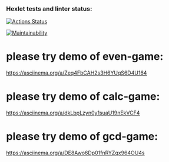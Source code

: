 ### Hexlet tests and linter status:
[![Actions Status](https://github.com/OlegKhnew/python-project-49/actions/workflows/hexlet-check.yml/badge.svg)](https://github.com/OlegKhnew/python-project-49/actions)

[![Maintainability](https://api.codeclimate.com/v1/badges/276612709ae4c98e13f4/maintainability)](https://codeclimate.com/github/OlegKhnew/python-project-49/maintainability)

# please try demo of even-game: 
https://asciinema.org/a/Zeq4FbCAH2s3H6YUqS6D4U164

# please try demo of calc-game:
https://asciinema.org/a/dkLbpLzyn0y1suaU19nEkVCF4

# please try demo of gcd-game:
https://asciinema.org/a/DE8Awo6Dp01fnRYZqx964OU4s
